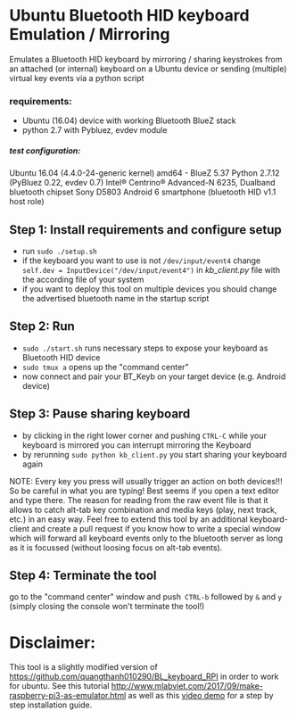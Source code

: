 
# Ubuntu Bluetooth HID keyboard Emulation / Mirroring

Emulates a Bluetooth HID keyboard by mirroring / sharing keystrokes from an attached (or internal) keyboard on a Ubuntu device or sending (multiple) virtual key events
via a python script

### requirements:

- Ubuntu (16.04) device with working Bluetooth BlueZ stack
- python 2.7 with Pybluez, evdev module


##### test configuration:
Ubuntu 16.04 (4.4.0-24-generic kernel) amd64 - BlueZ 5.37
Python 2.7.12 (PyBluez 0.22, evdev 0.7)
Intel® Centrino® Advanced-N 6235, Dualband  bluetooth chipset
Sony D5803 Android 6 smartphone (bluetooth HID v1.1 host role)

## Step 1: Install requirements and configure setup
- run `sudo ./setup.sh`
- if the keyboard you want to use is not `/dev/input/event4` change `self.dev = InputDevice("/dev/input/event4")` in  *kb_client.py* file with the according file of your system
- if you want to deploy this tool on multiple devices you should change the advertised bluetooth name in the startup script

## Step 2: Run
- `sudo ./start.sh`  runs necessary steps to expose your keyboard as Bluetooth HID device
- `sudo tmux a` opens up the "command center"
- now connect and pair your BT_Keyb on your target device (e.g. Android device)

## Step 3: Pause sharing keyboard
- by clicking in the right lower corner and pushing `CTRL-C` while your keyboard is mirrored you can interrupt mirroring the Keyboard
- by rerunning `sudo python kb_client.py` you start sharing your keyboard again

 NOTE: Every key you press will usually trigger an action on both devices!!! So be careful in what you are typing! Best seems if you open a text editor and type there. The reason for reading from the raw event file is that it allows to catch alt-tab key combination and media keys (play, next track, etc.) in an easy way. Feel free to extend this tool by an additional keyboard-client and create a pull request if you know how to write a special window which will forward all keyboard events only to the bluetooth server as long as it is focussed (without loosing focus on alt-tab events).

## Step 4: Terminate the tool
  go to the "command center" window and push` CTRL-b` followed by `&` and `y`
  (simply closing the console won't terminate the tool!)

# Disclaimer:
This tool is a slightly modified version of https://github.com/quangthanh010290/BL_keyboard_RPI in order to work for ubuntu. See this tutorial http://www.mlabviet.com/2017/09/make-raspberry-pi3-as-emulator.html as well as this [video demo](https://www.youtube.com/watch?v=fFpIvjS4AXs) for a step by step installation guide.
